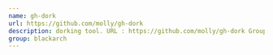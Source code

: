 ```yaml
---
name: gh-dork
url: https://github.com/molly/gh-dork
description: dorking tool. URL : https://github.com/molly/gh-dork Groups : blackarch blackarch-recon blackarch-social
group: blackarch
---
```


